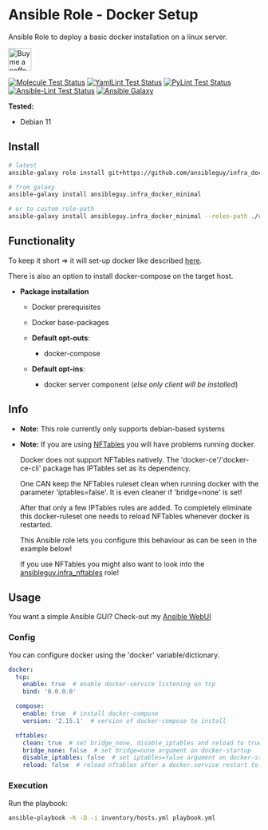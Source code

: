 # Ansible Role - Docker Setup

Ansible Role to deploy a basic docker installation on a linux server.

<a href='https://ko-fi.com/ansible0guy' target='_blank'><img height='35' style='border:0px;height:46px;' src='https://az743702.vo.msecnd.net/cdn/kofi3.png?v=0' border='0' alt='Buy me a coffee' />

[![Molecule Test Status](https://badges.ansibleguy.net/infra_docker_minimal.molecule.svg)](https://github.com/ansibleguy/_meta_cicd/blob/latest/templates/usr/local/bin/cicd/molecule.sh.j2)
[![YamlLint Test Status](https://badges.ansibleguy.net/infra_docker_minimal.yamllint.svg)](https://github.com/ansibleguy/_meta_cicd/blob/latest/templates/usr/local/bin/cicd/yamllint.sh.j2)
[![PyLint Test Status](https://badges.ansibleguy.net/infra_docker_minimal.pylint.svg)](https://github.com/ansibleguy/_meta_cicd/blob/latest/templates/usr/local/bin/cicd/pylint.sh.j2)
[![Ansible-Lint Test Status](https://badges.ansibleguy.net/infra_docker_minimal.ansiblelint.svg)](https://github.com/ansibleguy/_meta_cicd/blob/latest/templates/usr/local/bin/cicd/ansiblelint.sh.j2)
[![Ansible Galaxy](https://badges.ansibleguy.net/galaxy.badge.svg)](https://galaxy.ansible.com/ui/standalone/roles/ansibleguy/infra_docker_minimal)

**Tested:**
* Debian 11

## Install

```bash
# latest
ansible-galaxy role install git+https://github.com/ansibleguy/infra_docker_minimal

# from galaxy
ansible-galaxy install ansibleguy.infra_docker_minimal

# or to custom role-path
ansible-galaxy install ansibleguy.infra_docker_minimal --roles-path ./roles
```

## Functionality

To keep it short => it will set-up docker like described [here](https://docs.docker.com/engine/install/debian/).

There is also an option to install docker-compose on the target host.

* **Package installation**
  * Docker prerequisites
  * Docker base-packages


  * **Default opt-outs**:
    * docker-compose

  * **Default opt-ins**:
    * docker server component (_else only client will be installed_)

## Info

* **Note:** This role currently only supports debian-based systems

* **Note:** If you are using [NFTables](https://netfilter.org/projects/nftables/index.html) you will have problems running docker.

  Docker does not support NFTables natively. The 'docker-ce'/'docker-ce-cli' package has IPTables set as its dependency.

  One CAN keep the NFTables ruleset clean when running docker with the parameter 'iptables=false'. It is even cleaner if 'bridge=none' is set!

  After that only a few IPTables rules are added. To completely eliminate this docker-ruleset one needs to reload NFTables whenever docker is restarted.

  This Ansible role lets you configure this behaviour as can be seen in the example below!

  If you use NFTables you might also want to look into the [ansibleguy.infra_nftables](https://github.com/ansibleguy/infra_nftables) role!

## Usage

You want a simple Ansible GUI? Check-out my [Ansible WebUI](https://github.com/ansibleguy/webui)

### Config

You can configure docker using the 'docker' variable/dictionary.

```yaml
docker:
  tcp:
    enable: true  # enable docker-service listening on tcp
    bind: '0.0.0.0'

  compose:
    enable: true  # install docker-compose
    version: '2.15.1'  # version of docker-compose to install

  nftables:
    clean: true  # set bridge_none, disable_iptables and reload to true
    bridge_none: false  # set bridge=none argument on docker-startup
    disable_iptables: false  # set iptables=false argument on docker-startup
    reload: false  # reload nftables after a docker.service restart to remove its auto-added iptables-rules
```

### Execution

Run the playbook:
```bash
ansible-playbook -K -D -i inventory/hosts.yml playbook.yml
```
